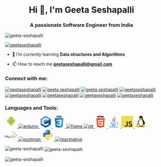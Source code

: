 <h1 align="center">Hi 👋, I'm Geeta Seshapalli</h1>
<h3 align="center">A passionate Software Engineer from India</h3>


<p align="left"> <img src="https://komarev.com/ghpvc/?username=geeta-seshapalli&label=Profile%20views&color=0e75b6&style=flat" alt="geeta-seshapalli" /> </p>

<p align="left"> <a href="https://twitter.com/geetaseshapalli" target="blank"><img src="https://img.shields.io/twitter/follow/geetaseshapalli?logo=twitter&style=for-the-badge" alt="geetaseshapalli" /></a> </p>

- 🌱 I’m currently learning **Data structures and Algorithms**

- 📫 How to reach me **geetaseshapalli@gmail.com**

<h3 align="left">Connect with me:</h3>
<p align="left">
<a href="https://twitter.com/geetaseshapalli" target="blank"><img align="center" src="https://raw.githubusercontent.com/rahuldkjain/github-profile-readme-generator/master/src/images/icons/Social/twitter.svg" alt="geetaseshapalli" height="30" width="40" /></a>
<a href="https://linkedin.com/in/geetaseshapalli" target="blank"><img align="center" src="https://raw.githubusercontent.com/rahuldkjain/github-profile-readme-generator/master/src/images/icons/Social/linked-in-alt.svg" alt="geeta seshapalli" height="30" width="40" /></a>
<a href="https://fb.com/geetaseshapalli" target="blank"><img align="center" src="https://raw.githubusercontent.com/rahuldkjain/github-profile-readme-generator/master/src/images/icons/Social/facebook.svg" alt="geeta seshapalli" height="30" width="40" /></a>
<a href="https://instagram.com/geetaseshapalli" target="blank"><img align="center" src="https://raw.githubusercontent.com/rahuldkjain/github-profile-readme-generator/master/src/images/icons/Social/instagram.svg" alt="geetaseshapalli" height="30" width="40" /></a>
<a href="https://www.youtube.com/c/geetaseshapalli" target="blank"><img align="center" src="https://raw.githubusercontent.com/rahuldkjain/github-profile-readme-generator/master/src/images/icons/Social/youtube.svg" alt="geetaseshapalli" height="30" width="40" /></a>
<a href="https://www.hackerrank.com/geetaseshapalli" target="blank"><img align="center" src="https://raw.githubusercontent.com/rahuldkjain/github-profile-readme-generator/master/src/images/icons/Social/hackerrank.svg" alt="geetaseshapalli" height="30" width="40" /></a>
<a href="https://www.leetcode.com/geetaseshapalli" target="blank"><img align="center" src="https://raw.githubusercontent.com/rahuldkjain/github-profile-readme-generator/master/src/images/icons/Social/leet-code.svg" alt="geetaseshapalli" height="30" width="40" /></a>
<a href="https://auth.geeksforgeeks.org/user/geetaseshapalli" target="blank"><img align="center" src="https://raw.githubusercontent.com/rahuldkjain/github-profile-readme-generator/master/src/images/icons/Social/geeks-for-geeks.svg" alt="geetaseshapalli" height="30" width="40" /></a>
</p>

<h3 align="left">Languages and Tools:</h3>
<p align="left"> <a href="https://developer.android.com" target="_blank" rel="noreferrer"> <img src="https://raw.githubusercontent.com/devicons/devicon/master/icons/android/android-original-wordmark.svg" alt="android" width="40" height="40"/> </a> <a href="https://www.arduino.cc/" target="_blank" rel="noreferrer"> <img src="https://cdn.worldvectorlogo.com/logos/arduino-1.svg" alt="arduino" width="40" height="40"/> </a> <a href="https://www.cprogramming.com/" target="_blank" rel="noreferrer"> <img src="https://raw.githubusercontent.com/devicons/devicon/master/icons/c/c-original.svg" alt="c" width="40" height="40"/> </a> <a href="https://www.w3schools.com/css/" target="_blank" rel="noreferrer"> <img src="https://raw.githubusercontent.com/devicons/devicon/master/icons/css3/css3-original-wordmark.svg" alt="css3" width="40" height="40"/> </a> <a href="https://www.figma.com/" target="_blank" rel="noreferrer"> <img src="https://www.vectorlogo.zone/logos/figma/figma-icon.svg" alt="figma" width="40" height="40"/> </a> <a href="https://git-scm.com/" target="_blank" rel="noreferrer"> <img src="https://www.vectorlogo.zone/logos/git-scm/git-scm-icon.svg" alt="git" width="40" height="40"/> </a> <a href="https://www.w3.org/html/" target="_blank" rel="noreferrer"> <img src="https://raw.githubusercontent.com/devicons/devicon/master/icons/html5/html5-original-wordmark.svg" alt="html5" width="40" height="40"/> </a> <a href="https://www.java.com" target="_blank" rel="noreferrer"> <img src="https://raw.githubusercontent.com/devicons/devicon/master/icons/java/java-original.svg" alt="java" width="40" height="40"/> </a> <a href="https://developer.mozilla.org/en-US/docs/Web/JavaScript" target="_blank" rel="noreferrer"> <img src="https://raw.githubusercontent.com/devicons/devicon/master/icons/javascript/javascript-original.svg" alt="javascript" width="40" height="40"/> </a> <a href="https://www.linux.org/" target="_blank" rel="noreferrer"> <img src="https://raw.githubusercontent.com/devicons/devicon/master/icons/linux/linux-original.svg" alt="linux" width="40" height="40"/> </a> <a href="https://www.mysql.com/" target="_blank" rel="noreferrer"> <img src="https://raw.githubusercontent.com/devicons/devicon/master/icons/mysql/mysql-original-wordmark.svg" alt="mysql" width="40" height="40"/> </a> <a href="https://postman.com" target="_blank" rel="noreferrer"> <img src="https://www.vectorlogo.zone/logos/getpostman/getpostman-icon.svg" alt="postman" width="40" height="40"/> </a> <a href="https://www.python.org" target="_blank" rel="noreferrer"> <img src="https://raw.githubusercontent.com/devicons/devicon/master/icons/python/python-original.svg" alt="python" width="40" height="40"/> </a> <a href="https://reactnative.dev/" target="_blank" rel="noreferrer"> <img src="https://reactnative.dev/img/header_logo.svg" alt="reactnative" width="40" height="40"/> </a> </p>

<p><img align="left" src="https://github-readme-stats.vercel.app/api/top-langs?username=geeta-seshapalli&show_icons=true&locale=en&layout=compact" alt="geeta-seshapalli" /></p>

<p>&nbsp;<img align="center" src="https://github-readme-stats.vercel.app/api?username=geeta-seshapalli&show_icons=true&locale=en" alt="geeta-seshapalli" /></p>

<p><img align="center" src="https://github-readme-streak-stats.herokuapp.com/?user=geeta-seshapalli&" alt="geeta-seshapalli" /></p>
